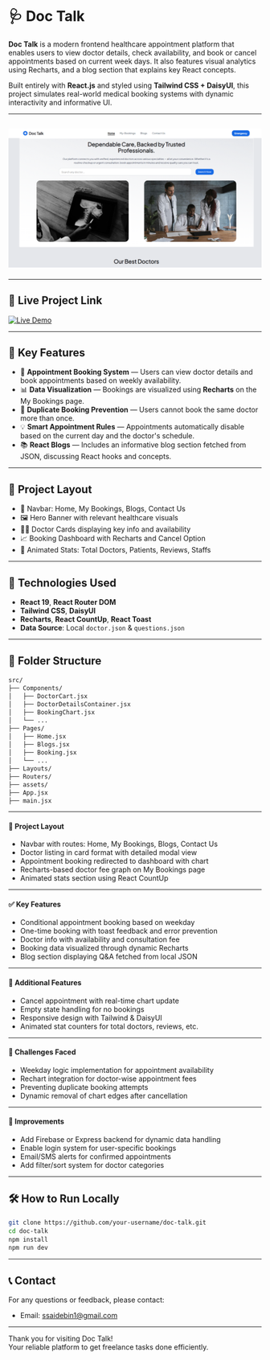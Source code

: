 # 🩺 Doc Talk

**Doc Talk** is a modern frontend healthcare appointment platform that enables users to view doctor details, check availability, and book or cancel appointments based on current week days. It also features visual analytics using Recharts, and a blog section that explains key React concepts.

Built entirely with **React.js** and styled using **Tailwind CSS + DaisyUI**, this project simulates real-world medical booking systems with dynamic interactivity and informative UI.


---
![Banner](https://github.com/saidebinsabid/doc-talk-app/blob/main/doc-talk-420.png)
---
---

## 🚀 Live Project Link
[![Live Demo](https://img.shields.io/badge/Live%20Demo-%20-%2300C853?style=for-the-badge&logo=appveyor)](https://doc-talk-420.netlify.app/)

---

## 📌 Key Features

- 🔐 **Appointment Booking System** — Users can view doctor details and book appointments based on weekly availability.
- 📊 **Data Visualization** — Bookings are visualized using **Recharts** on the My Bookings page.
- 🚫 **Duplicate Booking Prevention** — Users cannot book the same doctor more than once.
- 💡 **Smart Appointment Rules** — Appointments automatically disable based on the current day and the doctor's schedule.
- 📚 **React Blogs** — Includes an informative blog section fetched from JSON, discussing React hooks and concepts.

---

## 🧩 Project Layout

- 🧭 Navbar: Home, My Bookings, Blogs, Contact Us
- 🖼️ Hero Banner with relevant healthcare visuals
- 🧑‍⚕️ Doctor Cards displaying key info and availability
- 📈 Booking Dashboard with Recharts and Cancel Option
- 🧮 Animated Stats: Total Doctors, Patients, Reviews, Staffs

---

## 🔧 Technologies Used

- **React 19**, **React Router DOM**
- **Tailwind CSS**, **DaisyUI**
- **Recharts**, **React CountUp**, **React Toast**
- **Data Source**: Local `doctor.json` & `questions.json`

---
## 📂 Folder Structure
```
src/
├── Components/
│   ├── DoctorCart.jsx
│   ├── DoctorDetailsContainer.jsx
│   ├── BookingChart.jsx
│   └── ...
├── Pages/
│   ├── Home.jsx
│   ├── Blogs.jsx
│   ├── Booking.jsx
│   └── ...
├── Layouts/
├── Routers/
├── assets/
├── App.jsx
├── main.jsx

```
---
#### 🧩 Project Layout
- Navbar with routes: Home, My Bookings, Blogs, Contact Us  
- Doctor listing in card format with detailed modal view  
- Appointment booking redirected to dashboard with chart  
- Recharts-based doctor fee graph on My Bookings page  
- Animated stats section using React CountUp  

---

#### ✅ Key Features
- Conditional appointment booking based on weekday  
- One-time booking with toast feedback and error prevention  
- Doctor info with availability and consultation fee  
- Booking data visualized through dynamic Recharts  
- Blog section displaying Q&A fetched from local JSON  

---

#### 🔧 Additional Features
- Cancel appointment with real-time chart update  
- Empty state handling for no bookings  
- Responsive design with Tailwind & DaisyUI  
- Animated stat counters for total doctors, reviews, etc.

---

#### 🐞 Challenges Faced
- Weekday logic implementation for appointment availability  
- Rechart integration for doctor-wise appointment fees  
- Preventing duplicate booking attempts  
- Dynamic removal of chart edges after cancellation  

---

#### 🚀 Improvements
- Add Firebase or Express backend for dynamic data handling  
- Enable login system for user-specific bookings  
- Email/SMS alerts for confirmed appointments  
- Add filter/sort system for doctor categories  

---

## 🛠️ How to Run Locally

```bash
git clone https://github.com/your-username/doc-talk.git
cd doc-talk
npm install
npm run dev
```
---
## 📞 Contact

For any questions or feedback, please contact:

- Email: ssaidebin1@gmail.com 
---

Thank you for visiting Doc Talk!  
Your reliable platform to get freelance tasks done efficiently.

